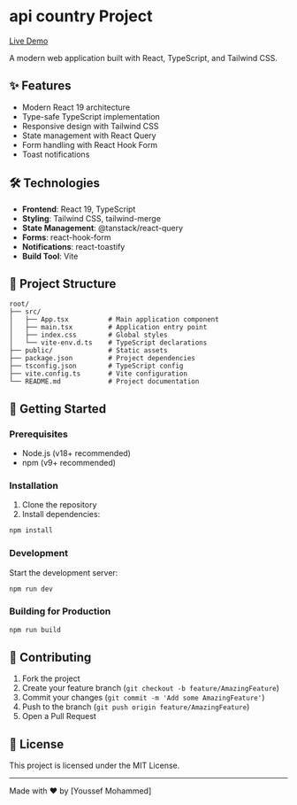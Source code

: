 # api country Project

[Live Demo](https://country-api-get.netlify.app/)

A modern web application built with React, TypeScript, and Tailwind CSS.

## ✨ Features

- Modern React 19 architecture
- Type-safe TypeScript implementation
- Responsive design with Tailwind CSS
- State management with React Query
- Form handling with React Hook Form
- Toast notifications

## 🛠 Technologies

- **Frontend**: React 19, TypeScript
- **Styling**: Tailwind CSS, tailwind-merge
- **State Management**: @tanstack/react-query
- **Forms**: react-hook-form
- **Notifications**: react-toastify
- **Build Tool**: Vite

## 📂 Project Structure

```
root/
├── src/
│   ├── App.tsx          # Main application component
│   ├── main.tsx         # Application entry point
│   ├── index.css        # Global styles
│   └── vite-env.d.ts    # TypeScript declarations
├── public/              # Static assets
├── package.json         # Project dependencies
├── tsconfig.json        # TypeScript config
├── vite.config.ts       # Vite configuration
└── README.md            # Project documentation
```

## 🚀 Getting Started

### Prerequisites

- Node.js (v18+ recommended)
- npm (v9+ recommended)

### Installation

1. Clone the repository
2. Install dependencies:

```bash
npm install
```

### Development

Start the development server:

```bash
npm run dev
```

### Building for Production

```bash
npm run build
```

## 🤝 Contributing

1. Fork the project
2. Create your feature branch (`git checkout -b feature/AmazingFeature`)
3. Commit your changes (`git commit -m 'Add some AmazingFeature'`)
4. Push to the branch (`git push origin feature/AmazingFeature`)
5. Open a Pull Request

## 📄 License

This project is licensed under the MIT License.

---

Made with ❤️ by [Youssef Mohammed]
